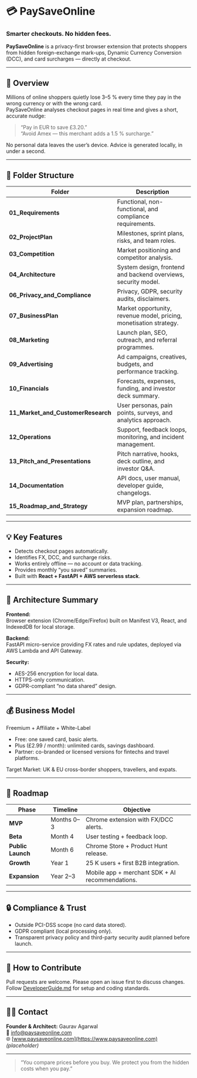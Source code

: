 # 💳 PaySaveOnline  
### Smarter checkouts. No hidden fees.

**PaySaveOnline** is a privacy-first browser extension that protects shoppers from hidden foreign-exchange mark-ups, Dynamic Currency Conversion (DCC), and card surcharges — directly at checkout.

---

## 🧭 Overview
Millions of online shoppers quietly lose 3–5 % every time they pay in the wrong currency or with the wrong card.  
PaySaveOnline analyses checkout pages in real time and gives a short, accurate nudge:
> “Pay in EUR to save £3.20.”  
> “Avoid Amex — this merchant adds a 1.5 % surcharge.”

No personal data leaves the user’s device. Advice is generated locally, in under a second.

---

## 📁 Folder Structure

| Folder | Description |
|--------|--------------|
| **01_Requirements** | Functional, non-functional, and compliance requirements. |
| **02_ProjectPlan** | Milestones, sprint plans, risks, and team roles. |
| **03_Competition** | Market positioning and competitor analysis. |
| **04_Architecture** | System design, frontend and backend overviews, security model. |
| **06_Privacy_and_Compliance** | Privacy, GDPR, security audits, disclaimers. |
| **07_BusinessPlan** | Market opportunity, revenue model, pricing, monetisation strategy. |
| **08_Marketing** | Launch plan, SEO, outreach, and referral programmes. |
| **09_Advertising** | Ad campaigns, creatives, budgets, and performance tracking. |
| **10_Financials** | Forecasts, expenses, funding, and investor deck summary. |
| **11_Market_and_CustomerResearch** | User personas, pain points, surveys, and analytics approach. |
| **12_Operations** | Support, feedback loops, monitoring, and incident management. |
| **13_Pitch_and_Presentations** | Pitch narrative, hooks, deck outline, and investor Q&A. |
| **14_Documentation** | API docs, user manual, developer guide, changelogs. |
| **15_Roadmap_and_Strategy** | MVP plan, partnerships, expansion roadmap. |

---

## 💡 Key Features
- Detects checkout pages automatically.  
- Identifies FX, DCC, and surcharge risks.  
- Works entirely offline — no account or data tracking.  
- Provides monthly “you saved” summaries.  
- Built with **React + FastAPI + AWS serverless stack**.

---

## 🧱 Architecture Summary
**Frontend:**  
Browser extension (Chrome/Edge/Firefox) built on Manifest V3, React, and IndexedDB for local storage.  

**Backend:**  
FastAPI micro-service providing FX rates and rule updates, deployed via AWS Lambda and API Gateway.  

**Security:**  
- AES-256 encryption for local data.  
- HTTPS-only communication.  
- GDPR-compliant “no data shared” design.

---

## 💰 Business Model
Freemium + Affiliate + White-Label  
- Free: one saved card, basic alerts.  
- Plus (£2.99 / month): unlimited cards, savings dashboard.  
- Partner: co-branded or licensed versions for fintechs and travel platforms.  

Target Market: UK & EU cross-border shoppers, travellers, and expats.  

---

## 🚀 Roadmap
| Phase | Timeline | Objective |
|--------|-----------|-----------|
| **MVP** | Months 0–3 | Chrome extension with FX/DCC alerts. |
| **Beta** | Month 4 | User testing + feedback loop. |
| **Public Launch** | Month 6 | Chrome Store + Product Hunt release. |
| **Growth** | Year 1 | 25 K users + first B2B integration. |
| **Expansion** | Year 2–3 | Mobile app + merchant SDK + AI recommendations. |

---

## 🔒 Compliance & Trust
- Outside PCI-DSS scope (no card data stored).  
- GDPR compliant (local processing only).  
- Transparent privacy policy and third-party security audit planned before launch.  

---

## 📣 How to Contribute
Pull requests are welcome. Please open an issue first to discuss changes.  
Follow [DeveloperGuide.md](14_Documentation/DeveloperGuide.md) for setup and coding standards.

---

## 🧑‍💼 Contact
**Founder & Architect:** Gaurav Agarwal  
📧 info@paysaveonline.com  
🌐 [www.paysaveonline.com](https://www.paysaveonline.com) *(placeholder)*  

---

> “You compare prices before you buy. We protect you from the hidden costs when you pay.”
